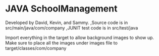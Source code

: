 # JAVA SchoolManagement 
Developed by David, Kevin, and Sammy.
,Source code is in src/main/java/com/company
,JUNIT test code is in src/test/java

Import everything in the target to allow background images to show up. Make sure to place all the images under images file to target/classes/com/company
